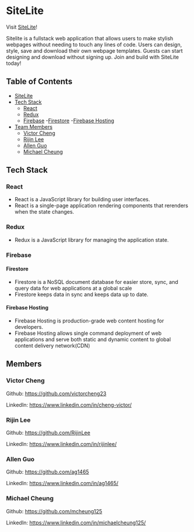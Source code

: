 # SiteLite

Visit [SiteLite](https://site-lite.firebaseapp.com/)!

Sitelite is a fullstack web application that allows users to make stylish webpages without needing to touch any lines of code. Users can design, style, save and download their own webpage templates. Guests can start designing and download without signing up. Join and build with SiteLite today!

## Table of Contents

- [SiteLite](#SiteLite)
- [Tech Stack](#Tech-Stack)
  - [React](#React)
  - [Redux](#Redux)
  - [Firebase](#Firebase)
    -[Firestore](#Firestore)
    -[Firebase Hosting](#Firebase-Hosting)
- [Team Members](#Team-Members)
   - [Victor Cheng](#Victor-Cheng)
   - [Rijin Lee](#Rijin-Lee)
   - [Allen Guo](#Allen-Guo)
   - [Michael Cheung](#Michael_Cheung)

## Tech Stack

### React 

- React is a JavaScript library for building user interfaces.
- React is a single-page application rendering components that rerenders when the state changes.

### Redux

- Redux is a JavaScript library for managing the application state.

### Firebase

#### Firestore

- Firestore is a NoSQL document database for easier store, sync, and query data for web applications at a global scale 
- Firestore keeps data in sync and keeps data up to date.

#### Firebase Hosting

- Firebase Hosting is production-grade web content hosting for developers.
- Firebase Hosting allows single command deployment of web applications and serve both static and dynamic content to global content delivery network(CDN)

## Members

### Victor Cheng

Github: https://github.com/victorcheng23

LinkedIn: https://www.linkedin.com/in/cheng-victor/

### Rijin Lee

Github: https://github.com/RijinLee

LinkedIn: https://www.linkedin.com/in/rijinlee/

### Allen Guo

Github: https://github.com/ag1465

LinkedIn: https://www.linkedin.com/in/ag1465/

### Michael Cheung

Github: https://github.com/mcheung125

LinkedIn: https://www.linkedin.com/in/michaelcheung125/
